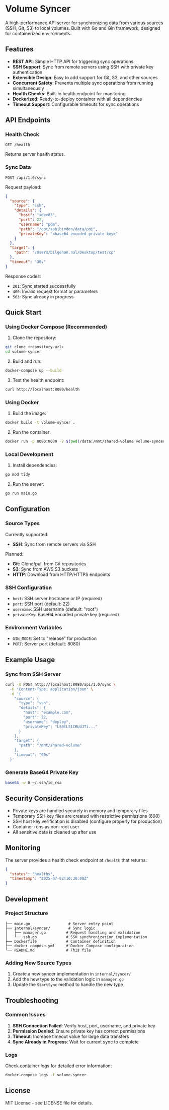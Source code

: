 # Volume Syncer

A high-performance API server for synchronizing data from various sources (SSH, Git, S3) to local volumes. Built with Go and Gin framework, designed for containerized environments.

## Features

- **REST API**: Simple HTTP API for triggering sync operations
- **SSH Support**: Sync from remote servers using SSH with private key authentication
- **Extensible Design**: Easy to add support for Git, S3, and other sources
- **Concurrent Safety**: Prevents multiple sync operations from running simultaneously
- **Health Checks**: Built-in health endpoint for monitoring
- **Dockerized**: Ready-to-deploy container with all dependencies
- **Timeout Support**: Configurable timeouts for sync operations

## API Endpoints

### Health Check
```
GET /health
```
Returns server health status.

### Sync Data
```
POST /api/1.0/sync
```

Request payload:
```json
{
  "source": {
    "type": "ssh",
    "details": {
      "host": "xdev03",
      "port": 22,
      "username": "pdm",
      "path": "/opt/sahibinden/data/poi",
      "privateKey": "<base64 encoded private key>"
    }
  },
  "target": {
    "path": "/Users/bilgehan.nal/Desktop/test/cp"
  },
  "timeout": "30s"
}
```

Response codes:
- `201`: Sync started successfully
- `400`: Invalid request format or parameters
- `503`: Sync already in progress

## Quick Start

### Using Docker Compose (Recommended)

1. Clone the repository:
```bash
git clone <repository-url>
cd volume-syncer
```

2. Build and run:
```bash
docker-compose up --build
```

3. Test the health endpoint:
```bash
curl http://localhost:8080/health
```

### Using Docker

1. Build the image:
```bash
docker build -t volume-syncer .
```

2. Run the container:
```bash
docker run -p 8080:8080 -v $(pwd)/data:/mnt/shared-volume volume-syncer
```

### Local Development

1. Install dependencies:
```bash
go mod tidy
```

2. Run the server:
```bash
go run main.go
```

## Configuration

### Source Types

Currently supported:
- **SSH**: Sync from remote servers via SSH

Planned:
- **Git**: Clone/pull from Git repositories
- **S3**: Sync from AWS S3 buckets
- **HTTP**: Download from HTTP/HTTPS endpoints

### SSH Configuration

- `host`: SSH server hostname or IP (required)
- `port`: SSH port (default: 22)
- `username`: SSH username (default: "root")
- `privateKey`: Base64 encoded private key (required)

### Environment Variables

- `GIN_MODE`: Set to "release" for production
- `PORT`: Server port (default: 8080)

## Example Usage

### Sync from SSH Server

```bash
curl -X POST http://localhost:8080/api/1.0/sync \
  -H "Content-Type: application/json" \
  -d '{
    "source": {
      "type": "ssh",
      "details": {
        "host": "example.com",
        "port": 22,
        "username": "deploy",
        "privateKey": "LS0tLS1CRUdJTi..."
      }
    },
    "target": {
      "path": "/mnt/shared-volume"
    },
    "timeout": "60s"
  }'
```

### Generate Base64 Private Key

```bash
base64 -w 0 ~/.ssh/id_rsa
```

## Security Considerations

- Private keys are handled securely in memory and temporary files
- Temporary SSH key files are created with restrictive permissions (600)
- SSH host key verification is disabled (configure properly for production)
- Container runs as non-root user
- All sensitive data is cleaned up after use

## Monitoring

The server provides a health check endpoint at `/health` that returns:
```json
{
  "status": "healthy",
  "timestamp": "2025-07-02T10:30:00Z"
}
```

## Development

### Project Structure
```
├── main.go                 # Server entry point
├── internal/syncer/        # Sync logic
│   ├── manager.go         # Request handling and validation
│   └── ssh.go             # SSH synchronization implementation
├── Dockerfile             # Container definition
├── docker-compose.yml     # Docker Compose configuration
└── README.md              # This file
```

### Adding New Source Types

1. Create a new syncer implementation in `internal/syncer/`
2. Add the new type to the validation logic in `manager.go`
3. Update the `StartSync` method to handle the new type

## Troubleshooting

### Common Issues

1. **SSH Connection Failed**: Verify host, port, username, and private key
2. **Permission Denied**: Ensure private key has correct permissions
3. **Timeout**: Increase timeout value for large data transfers
4. **Sync Already in Progress**: Wait for current sync to complete

### Logs

Check container logs for detailed error information:
```bash
docker-compose logs -f volume-syncer
```

## License

MIT License - see LICENSE file for details.